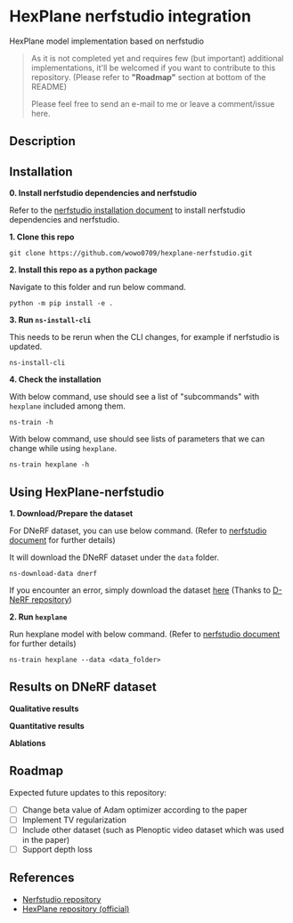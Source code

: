 # HexPlane nerfstudio integration
HexPlane model implementation based on nerfstudio

> As it is not completed yet and requires few (but important) additional implementations, it'll be welcomed if you want to contribute to this repository. (Please refer to **"Roadmap"** section at bottom of the README)
>
> Please feel free to send an e-mail to me or leave a comment/issue here. 

## Description

## Installation

**0. Install nerfstudio dependencies and nerfstudio**

Refer to the [nerfstudio installation document](https://docs.nerf.studio/en/latest/quickstart/installation.html) to install nerfstudio dependencies and nerfstudio.

**1. Clone this repo**

```
git clone https://github.com/wowo0709/hexplane-nerfstudio.git
```

**2. Install this repo as a python package**

Navigate to this folder and run below command.

```
python -m pip install -e .
```

**3. Run `ns-install-cli`** 

This needs to be rerun when the CLI changes, for example if nerfstudio is updated. 

```
ns-install-cli
```

**4. Check the installation**

With below command, use should see a list of "subcommands" with `hexplane` included among them. 

```
ns-train -h
```

With below command, use should see lists of parameters that we can change while using `hexplane`. 

```
ns-train hexplane -h
```



 



## Using HexPlane-nerfstudio

**1. Download/Prepare the dataset**

For DNeRF dataset, you can use below command. (Refer to [nerfstudio document](https://docs.nerf.studio/en/latest/reference/cli/ns_download_data.html) for further details)

It will download the DNeRF dataset under the `data` folder. 

```
ns-download-data dnerf
```

If you encounter an error, simply download the dataset [here](https://www.dropbox.com/s/0bf6fl0ye2vz3vr/data.zip?dl=0) (Thanks to [D-NeRF repository](https://github.com/albertpumarola/D-NeRF))

**2. Run `hexplane`**

Run hexplane model with below command. (Refer to [nerfstudio document](https://docs.nerf.studio/en/latest/quickstart/first_nerf.html) for further details)

```
ns-train hexplane --data <data_folder>
```




## Results on DNeRF dataset
**Qualitative results**


**Quantitative results**


**Ablations**



## Roadmap

Expected future updates to this repository: 

 - [ ] Change beta value of Adam optimizer according to the paper
 - [ ] Implement TV regularization
 - [ ] Include other dataset (such as Plenoptic video dataset which was used in the paper)
 - [ ] Support depth loss

## References

- [Nerfstudio repository](https://github.com/nerfstudio-project/nerfstudio)
- [HexPlane repository (official)](https://github.com/Caoang327/HexPlane)
